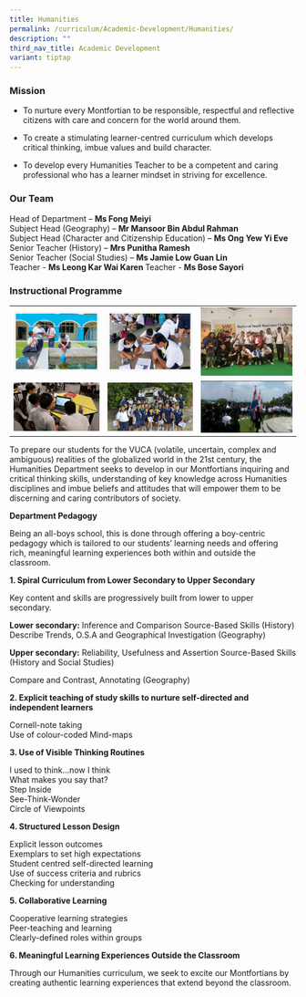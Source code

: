 ```yaml
---
title: Humanities
permalink: /curriculum/Academic-Development/Humanities/
description: ""
third_nav_title: Academic Development
variant: tiptap
---
```

<h3>Mission</h3>
<ul>
<li>
<p>To nurture every Montfortian to be responsible, respectful and reflective
citizens with care and concern for the world around them.</p>
</li>
<li>
<p>To create a stimulating learner-centred curriculum which develops critical
thinking, imbue values and build character.</p>
</li>
<li>
<p>To develop every Humanities Teacher to be a competent and caring professional
who has a learner mindset in striving for excellence.</p>
</li>
</ul>
<h3>Our Team</h3>
<p>Head of Department –&nbsp;<strong>Ms Fong Meiyi</strong>
<br>Subject Head (Geography) –&nbsp;<strong>Mr Mansoor Bin Abdul Rahman</strong>
<br>Subject Head (Character and Citizenship Education) –&nbsp;<strong>Ms Ong Yew Yi Eve</strong>
<br>Senior Teacher (History) –&nbsp;<strong>Mrs Punitha Ramesh</strong>
<br>Senior Teacher (Social Studies) –&nbsp;<strong>Ms Jamie Low Guan Lin</strong>
<br>Teacher -&nbsp;<strong>Ms Leong Kar Wai Karen                                                    </strong> Teacher
- <strong>Ms Bose Sayori</strong>
</p>
<h3>Instructional Programme</h3>
<table style="minWidth: 75px">
<colgroup>
<col>
<col>
<col>
</colgroup>
<tbody>
<tr>
<td rowspan="1" colspan="1">
<div class="isomer-image-wrapper">
<img style="width: 100%" height="auto" width="100%" src="/images/humanities_prog1.png">
</div>
</td>
<td rowspan="1" colspan="1">
<div class="isomer-image-wrapper">
<img style="width: 100%" height="auto" width="100%" src="/images/humanities_prog2.png">
</div>
</td>
<td rowspan="1" colspan="1">
<div class="isomer-image-wrapper">
<img style="width: 100%" height="auto" width="100%" src="/images/humanities_prog3.jpeg">
</div>
</td>
</tr>
<tr>
<td rowspan="1" colspan="1">
<div class="isomer-image-wrapper">
<img style="width: 100%" height="auto" width="100%" src="/images/humanities_prog4.jpeg">
</div>
</td>
<td rowspan="1" colspan="1">
<div class="isomer-image-wrapper">
<img style="width: 100%" height="auto" width="100%" src="/images/humanities_prog5.jpeg">
</div>
</td>
<td rowspan="1" colspan="1">
<div class="isomer-image-wrapper">
<img style="width: 100%" height="auto" width="100%" src="/images/humanities_prog6.jpeg">
</div>
</td>
</tr>
</tbody>
</table>
<p>To prepare our students for the VUCA (volatile, uncertain, complex and
ambiguous) realities of the globalized world in the 21st century, the Humanities
Department seeks to develop in our Montfortians inquiring and critical
thinking skills, understanding of key knowledge across Humanities disciplines
and imbue beliefs and attitudes that will empower them to be discerning
and caring contributors of society.</p>
<p><strong>Department Pedagogy</strong>
</p>
<p>Being an all-boys school, this is done through offering a boy-centric
pedagogy which is tailored to our students’ learning needs and offering
rich, meaningful learning experiences both within and outside the classroom.</p>
<p><strong>1. Spiral Curriculum from Lower Secondary to Upper Secondary</strong>
</p>
<p>Key content and skills are progressively built from lower to upper secondary.</p>
<p><strong>Lower secondary:</strong>&nbsp;Inference and Comparison Source-Based
Skills (History) Describe Trends, O.S.A and Geographical Investigation
(Geography)</p>
<p><strong>Upper secondary:</strong>&nbsp;Reliability, Usefulness and Assertion
Source-Based Skills (History and Social Studies)&nbsp;</p>
<p>Compare and Contrast, Annotating (Geography)</p>
<p><strong>2. Explicit teaching of study skills to nurture self-directed and independent learners</strong>
</p>
<p>Cornell-note taking
<br>Use of colour-coded Mind-maps</p>
<p><strong>3. Use of Visible Thinking Routines</strong>
</p>
<p>I used to think…now I think
<br>What makes you say that?
<br>Step Inside
<br>See-Think-Wonder&nbsp;
<br>Circle of Viewpoints</p>
<p><strong>4. Structured Lesson Design</strong>
</p>
<p>Explicit lesson outcomes
<br>Exemplars to set high expectations
<br>Student centred self-directed learning&nbsp;
<br>Use of success criteria and rubrics
<br>Checking for understanding</p>
<p><strong>5. Collaborative Learning</strong>
</p>
<p>Cooperative learning strategies
<br>Peer-teaching and learning
<br>Clearly-defined roles within groups</p>
<p><strong>6. Meaningful Learning Experiences Outside the Classroom</strong>
</p>
<p>Through our Humanities curriculum, we seek to excite our Montfortians
by creating authentic learning experiences that extend beyond the classroom.</p>